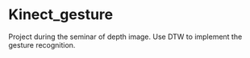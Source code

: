 Kinect_gesture
==============

Project during the seminar of depth image. Use DTW to implement the gesture recognition.

